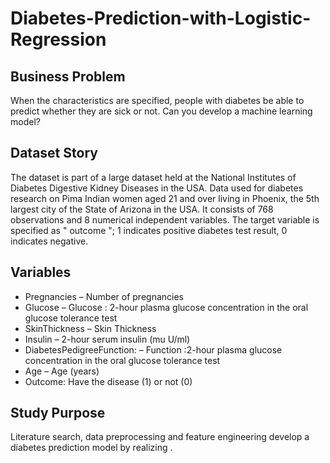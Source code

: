 # Diabetes-Prediction-with-Logistic-Regression

## Business Problem
When the characteristics are specified, people with diabetes be able to predict whether they are sick or not.
Can you develop a machine learning model?

## Dataset Story
The dataset is part of a large dataset held at the National Institutes of Diabetes Digestive Kidney Diseases in the USA.
Data used for diabetes research on Pima Indian women aged 21 and over living in Phoenix, the 5th largest city of the State of Arizona in the USA.
It consists of 768 observations and 8 numerical independent variables.
The target variable is specified as " outcome "; 1 indicates positive diabetes test result, 0 indicates negative.

## Variables
* Pregnancies – Number of pregnancies
* Glucose – Glucose : 2-hour plasma glucose concentration in the oral glucose tolerance test
* SkinThickness – Skin Thickness
* Insulin – 2-hour serum insulin (mu U/ml)
* DiabetesPedigreeFunction: – Function :2-hour plasma glucose concentration in the oral glucose tolerance test
* Age – Age (years)
* Outcome: Have the disease (1) or not (0)

## Study Purpose
Literature search, data preprocessing and feature engineering develop a diabetes prediction model by realizing .
